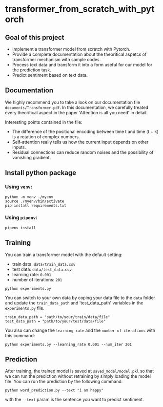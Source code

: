 # transformer_from_scratch_with_pytorch
## Goal of this project
- Implement a transformer model from scratch with Pytorch.
- Provide a complete documentation about the theoritical aspetcs of transformer mechanism with sample codes.
- Process text data and transform it into a form useful for our model for the prediction task.
- Predict sentiment based on text data.

## Documentation
We highly recommend you to take a look on our documentation file `documents/Transformer.pdf`.
In this documentation, we carefully treated every theoritical aspect in the paper 'Attention is all you need' in detail.

Interesting points contained in the file:
- The difference of the positional encoding between time t and time (t + k) is a rotation of complex numbers.
- Self-attention really tells us how the current input depends on other inputs.
- Residual connections can reduce random noises and the possibility of vanishing gradient.

## Install python package
### Using `venv`:
```
python -m venv ./myenv
source ./myenv/bin/activate
pip install requirements.txt
```
### Using `pipenv`:
```
pipenv install
```
## Training
You can train a transformer model with the default setting:
- train data: `data/train_data.csv`
- test data: `data/test_data.csv`
- learning rate: `0.001`
- number of iterations: `201`
```
python experiments.py
```
You can switch to your own data by coping your data file to the `data` folder and update the `train_data_path` and 'test_data_path' variables in the `experiments.py` file.
```
train_data_path = "path/to/your/train/data/file"
test_data_path = "path/to/your/test/data/file"
```
You also can change the `learning rate` and the `number of iterations` with this command:
```
python experiments.py --learning_rate 0.001 --num_iter 201
```
## Prediction
After training, the trained model is saved at `saved_model/model.pkl` so that we can run the prediction without retraining by simply loading the model file. You can run the prediction by the following command:
```
python word_prediction.py --text "i am happy"
```
with the `--text` param is the sentence you want to predict sentiment.
